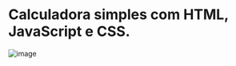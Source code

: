 # Calculadora simples com HTML, JavaScript e CSS.
![image](https://user-images.githubusercontent.com/42454504/183493345-e555f6e9-8898-4fc6-990f-c5eb9a0b0687.png)

